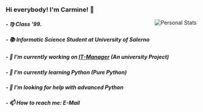 ### Hi everybody! I'm Carmine! 👋                                                                         
<img align="right" src="https://github-readme-stats.vercel.app/api?username=carmineh&count_private=true&count_private=true&show_icons=true" alt="Personal Stats">

##### - ♍ Class '99. 
##### - 📚 Informatic Science Student at University of Salerno
##### - 🔭 I’m currently working on <a href="https://github.com/Carmineh/IT-Manager" alt="University Project">IT-Manager</a> (An university Project)
##### - 🌱 I’m currently learning Python (Pure Python)
##### - 🤔 I’m looking for help with advanced Python
##### - 📫 How to reach me: E-Mail 

